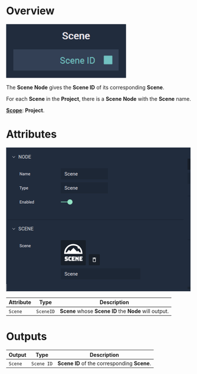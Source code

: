 # Overview

![The Scene Node.](../../../.gitbook/assets/rootupdatedimage.png)

The **Scene** **Node** gives the **Scene ID** of its corresponding **Scene**.

For each **Scene** in the **Project**, there is a **Scene** **Node** with the **Scene** name. 

[**Scope**](../../overview.md#scopes): **Project**.

# Attributes

![The Scene Node Attributes.](../../../.gitbook/assets/node-scene-attri.png)

|Attribute|Type|Description|
|---|---|---|
| `Scene` | `SceneID` | **Scene** whose **Scene ID** the **Node** will output. |



# Outputs

|Output|Type|Description|
|---|---|---|
| `Scene`   | `Scene ID` | **Scene ID** of the corresponding **Scene**.    |





